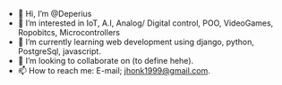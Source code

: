 - 👋 Hi, I’m @Deperius
- 👀 I’m interested in IoT, A.I, Analog/ Digital control, POO, VideoGames, Ropobitcs, Microcontrollers
- 🌱 I’m currently learning web development using django, python, PostgreSql, javascript.
- 💞️ I’m looking to collaborate on (to define hehe).
- 📫 How to reach me: E-mail; jhonk1999@gmail.com.

<!---
Deperius/Deperius is a ✨ special ✨ repository because its `README.md` (this file) appears on your GitHub profile.
You can click the Preview link to take a look at your changes.
--->

